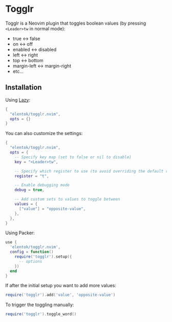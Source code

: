 # Togglr

Togglr is a Neovim plugin that toggles boolean values (by pressing `<Leader>tw` in normal mode):

- true &harr; false
- on &harr; off
- enabled &harr; disabled
- left &harr; right
- top &harr; bottom
- margin-left &harr; margin-right
- etc...

## Installation

Using [Lazy](https://github.com/folke/lazy.nvim):

```lua
{
  "elentok/togglr.nvim",
  opts = {}
}
```

You can also customize the settings:

```lua
{
  "elentok/togglr.nvim",
  opts = {
    -- Specify key map (set to false or nil to disable)
    key = "<Leader>tw",

    -- Specify which register to use (to avoid overriding the default register)
    register = "t",

    -- Enable debugging mode
    debug = true,

    -- Add custom sets to values to toggle between
    values = {
      ["value"] = "opposite-value",
    },
  },
}
```

Using Packer:

```lua
use {
  'elentok/togglr.nvim',
  config = function()
    require('togglr').setup({
      -- options
    })
  end
}
```

If after the initial setup you want to add more values:

```lua
require('togglr').add('value', 'opposite-value')
```

To trigger the toggling manually:

```lua
require('togglr').toggle_word()
```
